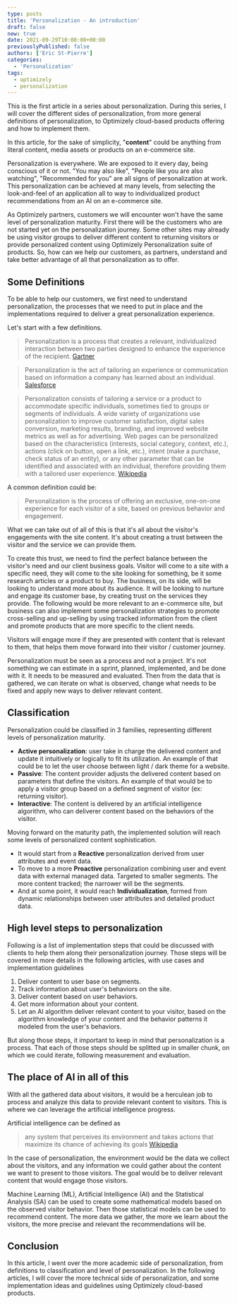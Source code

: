 ```yaml
---
type: posts
title: 'Personalization - An introduction'
draft: false
new: true
date: 2021-09-29T10:00:00+00:00
previouslyPublished: false
authors: ['Eric St-Pierre']
categories:
  - 'Personalization'
tags:
  - optimizely
  - personalization
---
```


This is the first article in a series about personalization. During this series, I will cover the different sides of personalization, from more general definitions of personalization, to Optimizely cloud-based products offering and how to implement them.

In this article, for the sake of simplicity, "**content**" could be anything from literal content, media assets or products on an e-commerce site.

Personalization is everywhere. We are exposed to it every day, being conscious of it or not. "You may also like", "People like you are also watching", "Recommended for you" are all signs of personalization at work. This personalization can be achieved at many levels, from selecting the look-and-feel of an application all to way to individualized product recommendations from an AI on an e-commerce site.

As Optimizely partners, customers we will encounter won't have the same level of personalization maturity. First there will be the customers who are not started yet on the personalization journey. Some other sites may already be using visitor groups to deliver different content to returning visitors or provide personalized content using Optimizely Personalization suite of products. So, how can we help our customers, as partners, understand and take better advantage of all that personalization as to offer.

## Some Definitions

To be able to help our customers, we first need to understand personalization, the processes that we need to put in place and the implementations required to deliver a great personalization experience.

Let's start with a few definitions.

> Personalization is a process that creates a relevant, individualized interaction between two parties designed to enhance the experience of the recipient.
> [Gartner][1]

> Personalization is the act of tailoring an experience or communication based on information a company has learned about an individual.
> [Salesforce][2]

> Personalization consists of tailoring a service or a product to accommodate specific individuals, sometimes tied to groups or segments of individuals. A wide variety of organizations use personalization to improve customer satisfaction, digital sales conversion, marketing results, branding, and improved website metrics as well as for advertising. Web pages can be personalized based on the characteristics (interests, social category, context, etc.), actions (click on button, open a link, etc.), intent (make a purchase, check status of an entity), or any other parameter that can be identified and associated with an individual, therefore providing them with a tailored user experience.
> [Wikipedia][3]

A common definition could be:

> Personalization is the process of offering an exclusive, one-on-one experience for each visitor of a site, based on previous behavior and engagement.

What we can take out of all of this is that it's all about the visitor's engagements with the site content. It's about creating a trust between the visitor and the service we can provide them.

To create this trust, we need to find the perfect balance between the visitor's need and our client business goals. Visitor will come to a site with a specific need, they will come to the site looking for something, be it some research articles or a product to buy. The business, on its side, will be looking to understand more about its audience. It will be looking to nurture and engage its customer base, by creating trust on the services they provide. The following would be more relevant to an e-commerce site, but business can also implement some personalization strategies to promote cross-selling and up-selling by using tracked information from the client and promote products that are more specific to the client needs.

Visitors will engage more if they are presented with content that is relevant to them, that helps them move forward into their visitor / customer journey.

Personalization must be seen as a process and not a project. It's not something we can estimate in a sprint, planned, implemented, and be done with it. It needs to be measured and evaluated. Then from the data that is gathered, we can iterate on what is observed, change what needs to be fixed and apply new ways to deliver relevant content.

## Classification

Personalization could be classified in 3 families, representing different levels of personalization maturity.

- **Active personalization**: user take in charge the delivered content and update it intuitively or logically to fit its utilization. An example of that could be to let the user choose between light / dark theme for a website.
- **Passive**: The content provider adjusts the delivered content based on parameters that define the visitors. An example of that would be to apply a visitor group based on a defined segment of visitor (ex: returning visitor).
- **Interactive**: The content is delivered by an artificial intelligence algorithm, who can deliverer content based on the behaviors of the visitor.

Moving forward on the maturity path, the implemented solution will reach some levels of personalized content sophistication.

- It would start from a **Reactive** personalization derived from user attributes and event data.
- To move to a more **Proactive** personalization combining user and event data with external managed data. Targeted to smaller segments. The more content tracked; the narrower will be the segments.
- And at some point, it would reach **Individualization**, formed from dynamic relationships between user attributes and detailed product data.

## High level steps to personalization

Following is a list of implementation steps that could be discussed with clients to help them along their personalization journey. Those steps will be covered in more details in the following articles, with use cases and implementation guidelines

1. Deliver content to user base on segments.
2. Track information about user's behaviors on the site.
3. Deliver content based on user behaviors.
4. Get more information about your content.
5. Let an AI algorithm deliver relevant content to your visitor, based on the algorithm knowledge of your content and the behavior patterns it modeled from the user's behaviors.

But along those steps, it important to keep in mind that personalization is a process. That each of those steps should be splitted up in smaller chunk, on which we could iterate, following measurement and evaluation.

## The place of AI in all of this

With all the gathered data about visitors, it would be a herculean job to process and analyze this data to provide relevant content to visitors. This is where we can leverage the artificial intelligence progress.

Artificial intelligence can be defined as

> any system that perceives its environment and takes actions that maximize its chance of achieving its goals
> [Wikipedia][4]

In the case of personalization, the environment would be the data we collect about the visitors, and any information we could gather about the content we want to present to those visitors. The goal would be to deliver relevant content that would engage those visitors.

Machine Learning (ML), Artificial Intelligence (AI) and the Statistical Analysis (SA) can be used to create some mathematical models based on the observed visitor behavior. Then those statistical models can be used to recommend content. The more data we gather, the more we learn about the visitors, the more precise and relevant the recommendations will be.

## Conclusion

In this article, I went over the more academic side of personalization, from definitions to classification and level of personalization. In the following articles, I will cover the more technical side of personalization, and some implementation ideas and guidelines using Optimizely cloud-based products.

[1]: https://www.gartner.com/smarterwithgartner/3-ways-personalization-can-improve-the-employee-experience
[2]: https://www.salesforce.com/resources/articles/personalization-definition/
[3]: https://en.wikipedia.org/wiki/Personalization
[4]: https://en.wikipedia.org/wiki/Artificial_intelligence
